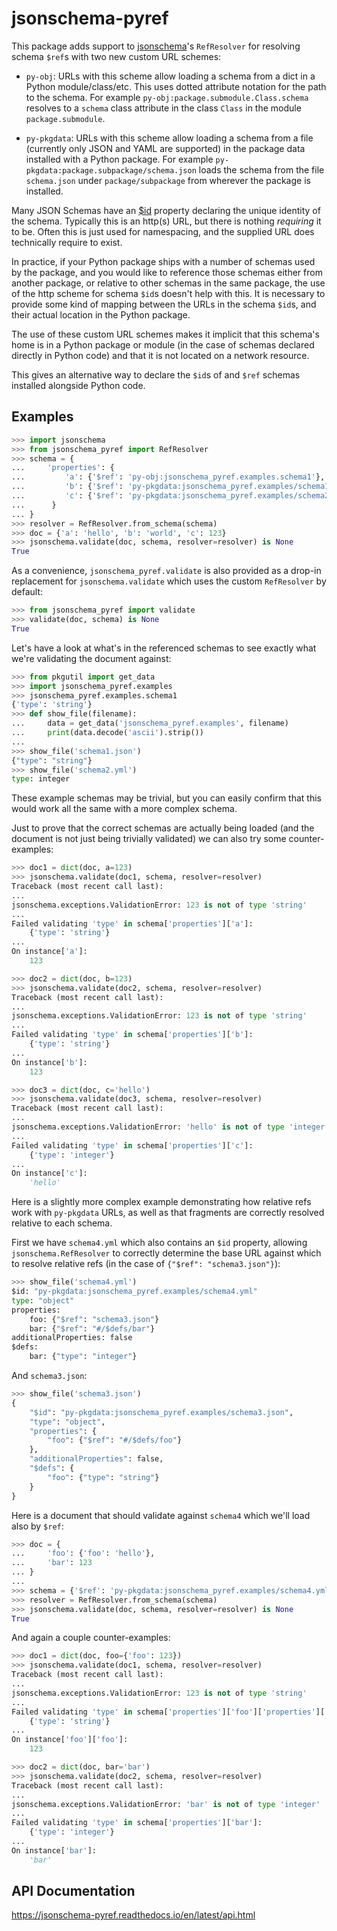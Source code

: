 jsonschema-pyref
================

This package adds support to
[jsonschema](https://pypi.org/project/jsonschema/)'s `RefResolver` for
resolving schema `$ref`s with two new custom URL schemes:

* `py-obj`: URLs with this scheme allow loading a schema from a dict in a
  Python module/class/etc.  This uses dotted attribute notation for the path
  to the schema.  For example `py-obj:package.submodule.Class.schema`
  resolves to a `schema` class attribute in the class `Class` in the module
  `package.submodule`.

* `py-pkgdata`: URLs with this scheme allow loading a schema from a file
  (currently only JSON and YAML are supported) in the package data installed
  with a Python package.  For example
  `py-pkgdata:package.subpackage/schema.json` loads the schema from the file
  `schema.json` under `package/subpackage` from wherever the package is
  installed.

Many JSON Schemas have an
[$id](https://json-schema.org/understanding-json-schema/basics.html#declaring-a-unique-identifier)
property declaring the unique identity of the schema.  Typically this is an
http(s) URL, but there is nothing *requiring* it to be.  Often this is just
used for namespacing, and the supplied URL does technically require to
exist.

In practice, if your Python package ships with a number of schemas used by
the package, and you would like to reference those schemas either from
another package, or relative to other schemas in the same package, the use
of the http scheme for schema `$id`s doesn't help with this.  It is
necessary to provide some kind of mapping between the URLs in the schema
`$id`s, and their actual location in the Python package.

The use of these custom URL schemes makes it implicit that this schema's
home is in a Python package or module (in the case of schemas declared
directly in Python code) and that it is not located on a network resource.

This gives an alternative way to declare the `$id`s of and `$ref` schemas
installed alongside Python code.


Examples
--------

```python
>>> import jsonschema
>>> from jsonschema_pyref import RefResolver
>>> schema = {
...     'properties': {
...         'a': {'$ref': 'py-obj:jsonschema_pyref.examples.schema1'},
...         'b': {'$ref': 'py-pkgdata:jsonschema_pyref.examples/schema1.json'},
...         'c': {'$ref': 'py-pkgdata:jsonschema_pyref.examples/schema2.yml'}
...      }
... }
>>> resolver = RefResolver.from_schema(schema)
>>> doc = {'a': 'hello', 'b': 'world', 'c': 123}
>>> jsonschema.validate(doc, schema, resolver=resolver) is None
True

```

As a convenience, `jsonschema_pyref.validate` is also provided as a drop-in
replacement for `jsonschema.validate` which uses the custom `RefResolver` by
default:

```python
>>> from jsonschema_pyref import validate
>>> validate(doc, schema) is None
True

```

Let's have a look at what's in the referenced schemas to see exactly
what we're validating the document against:

```python
>>> from pkgutil import get_data
>>> import jsonschema_pyref.examples
>>> jsonschema_pyref.examples.schema1
{'type': 'string'}
>>> def show_file(filename):
...     data = get_data('jsonschema_pyref.examples', filename)
...     print(data.decode('ascii').strip())
...
>>> show_file('schema1.json')
{"type": "string"}
>>> show_file('schema2.yml')
type: integer

```

These example schemas may be trivial, but you can easily confirm that this
would work all the same with a more complex schema.

Just to prove that the correct schemas are actually being loaded (and the
document is not just being trivially validated) we can also try some
counter-examples:

```python
>>> doc1 = dict(doc, a=123)
>>> jsonschema.validate(doc1, schema, resolver=resolver)
Traceback (most recent call last):
...
jsonschema.exceptions.ValidationError: 123 is not of type 'string'
...
Failed validating 'type' in schema['properties']['a']:
    {'type': 'string'}
...
On instance['a']:
    123

```

```python
>>> doc2 = dict(doc, b=123)
>>> jsonschema.validate(doc2, schema, resolver=resolver)
Traceback (most recent call last):
...
jsonschema.exceptions.ValidationError: 123 is not of type 'string'
...
Failed validating 'type' in schema['properties']['b']:
    {'type': 'string'}
...
On instance['b']:
    123

```

```python
>>> doc3 = dict(doc, c='hello')
>>> jsonschema.validate(doc3, schema, resolver=resolver)
Traceback (most recent call last):
...
jsonschema.exceptions.ValidationError: 'hello' is not of type 'integer'
...
Failed validating 'type' in schema['properties']['c']:
    {'type': 'integer'}
...
On instance['c']:
    'hello'

```

Here is a slightly more complex example demonstrating how relative refs
work with `py-pkgdata` URLs, as well as that fragments are correctly
resolved relative to each schema.

First we have `schema4.yml` which also contains an `$id` property, allowing
`jsonschema.RefResolver` to correctly determine the base URL against which
to resolve relative refs (in the case of `{"$ref": "schema3.json"}`):

```python
>>> show_file('schema4.yml')
$id: "py-pkgdata:jsonschema_pyref.examples/schema4.yml"
type: "object"
properties:
    foo: {"$ref": "schema3.json"}
    bar: {"$ref": "#/$defs/bar"}
additionalProperties: false
$defs:
    bar: {"type": "integer"}

```

And `schema3.json`:

```python
>>> show_file('schema3.json')
{
    "$id": "py-pkgdata:jsonschema_pyref.examples/schema3.json",
    "type": "object",
    "properties": {
        "foo": {"$ref": "#/$defs/foo"}
    },
    "additionalProperties": false,
    "$defs": {
        "foo": {"type": "string"}
    }
}

```

Here is a document that should validate against `schema4` which we'll
load also by `$ref`:

```python
>>> doc = {
...     'foo': {'foo': 'hello'},
...     'bar': 123
... }
...
>>> schema = {'$ref': 'py-pkgdata:jsonschema_pyref.examples/schema4.yml'}
>>> resolver = RefResolver.from_schema(schema)
>>> jsonschema.validate(doc, schema, resolver=resolver) is None
True

```

And again a couple counter-examples:

```python
>>> doc1 = dict(doc, foo={'foo': 123})
>>> jsonschema.validate(doc1, schema, resolver=resolver)
Traceback (most recent call last):
...
jsonschema.exceptions.ValidationError: 123 is not of type 'string'
...
Failed validating 'type' in schema['properties']['foo']['properties']['foo']:
    {'type': 'string'}
...
On instance['foo']['foo']:
    123
```

```python
>>> doc2 = dict(doc, bar='bar')
>>> jsonschema.validate(doc2, schema, resolver=resolver)
Traceback (most recent call last):
...
jsonschema.exceptions.ValidationError: 'bar' is not of type 'integer'
...
Failed validating 'type' in schema['properties']['bar']:
    {'type': 'integer'}
...
On instance['bar']:
    'bar'

```

API Documentation
-----------------

https://jsonschema-pyref.readthedocs.io/en/latest/api.html
